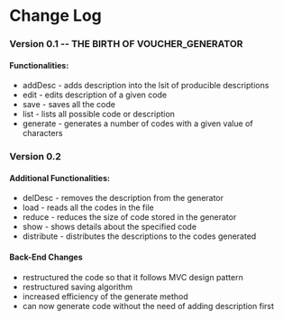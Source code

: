 # Change Log
### Version 0.1 -- THE BIRTH OF VOUCHER_GENERATOR
#### Functionalities:  
- addDesc - adds description into the lsit of producible descriptions
- edit - edits description of a given code
- save - saves all the code
- list - lists all possible code or description
- generate - generates a number of codes with a given value of characters

### Version 0.2

#### Additional Functionalities:
- delDesc - removes the description from the generator
- load - reads all the codes in the file
- reduce - reduces the size of code stored in the generator
- show - shows details about the specified code
- distribute - distributes the descriptions to the codes generated

#### Back-End Changes
- restructured the code so that it follows MVC design pattern
- restructured saving algorithm 
- increased efficiency of the generate method
- can now generate code without the need of adding description first
